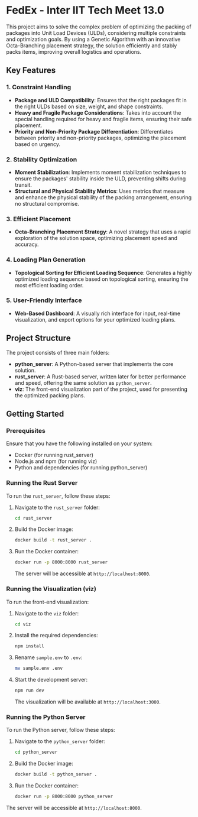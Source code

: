 # FedEx - Inter IIT Tech Meet 13.0

This project aims to solve the complex problem of optimizing the packing of packages into Unit Load Devices (ULDs), considering multiple constraints and optimization goals. By using a Genetic Algorithm with an innovative Octa-Branching placement strategy, the solution efficiently and stably packs items, improving overall logistics and operations.

## Key Features

### 1. **Constraint Handling**

- **Package and ULD Compatibility**: Ensures that the right packages fit in the right ULDs based on size, weight, and shape constraints.
- **Heavy and Fragile Package Considerations**: Takes into account the special handling required for heavy and fragile items, ensuring their safe placement.
- **Priority and Non-Priority Package Differentiation**: Differentiates between priority and non-priority packages, optimizing the placement based on urgency.

### 2. **Stability Optimization**

- **Moment Stabilization**: Implements moment stabilization techniques to ensure the packages' stability inside the ULD, preventing shifts during transit.
- **Structural and Physical Stability Metrics**: Uses metrics that measure and enhance the physical stability of the packing arrangement, ensuring no structural compromise.

### 3. **Efficient Placement**

- **Octa-Branching Placement Strategy**: A novel strategy that uses a rapid exploration of the solution space, optimizing placement speed and accuracy.

### 4. **Loading Plan Generation**

- **Topological Sorting for Efficient Loading Sequence**: Generates a highly optimized loading sequence based on topological sorting, ensuring the most efficient loading order.

### 5. **User-Friendly Interface**

- **Web-Based Dashboard**: A visually rich interface for input, real-time visualization, and export options for your optimized loading plans.

## Project Structure

The project consists of three main folders:

- **python_server**: A Python-based server that implements the core solution.
- **rust_server**: A Rust-based server, written later for better performance and speed, offering the same solution as `python_server`.
- **viz**: The front-end visualization part of the project, used for presenting the optimized packing plans.

## Getting Started

### Prerequisites

Ensure that you have the following installed on your system:

- Docker (for running rust_server)
- Node.js and npm (for running viz)
- Python and dependencies (for running python_server)

### Running the Rust Server

To run the `rust_server`, follow these steps:

1. Navigate to the `rust_server` folder:

   ```bash
   cd rust_server
   ```

2. Build the Docker image:

   ```bash
   docker build -t rust_server .
   ```

3. Run the Docker container:

   ```bash
   docker run -p 8000:8000 rust_server
   ```

   The server will be accessible at `http://localhost:8000`.

### Running the Visualization (viz)

To run the front-end visualization:

1. Navigate to the `viz` folder:

   ```bash
   cd viz
   ```

2. Install the required dependencies:

   ```bash
   npm install
   ```

3. Rename `sample.env` to `.env`:

   ```bash
   mv sample.env .env
   ```

4. Start the development server:

   ```bash
   npm run dev
   ```

   The visualization will be available at `http://localhost:3000`.

### Running the Python Server

To run the Python server, follow these steps:

1. Navigate to the `python_server` folder:

   ```bash
   cd python_server
   ```

2. Build the Docker image:

   ```bash
   docker build -t python_server .
   ```

3. Run the Docker container:

   ```bash
   docker run -p 8000:8000 python_server
   ```

The server will be accessible at `http://localhost:8000`.

